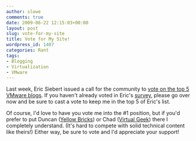 ```yaml
---
author: slowe
comments: true
date: 2009-06-22 12:15:03+00:00
layout: post
slug: vote-for-my-site
title: Vote for My Site!
wordpress_id: 1407
categories: Rant
tags:
- Blogging
- Virtualization
- VMware
---
```


Last week, Eric Siebert issued a call for the community to [vote on the top 5 VMware blogs](http://vsphere-land.com/news/heres-your-chance-to-pick-the-top-vmware-blogs.html). If you haven't already voted in Eric's [survey](https://vsphere-land.justsurvey.me/506ca756773), please go over now and be sure to cast a vote to keep me in the top 5 of Eric's list.

Of course, I'd love to have you vote me into the #1 position, but if you'd prefer to put Duncan ([Yellow Bricks](http://www.yellow-bricks.com/)) or Chad ([Virtual Geek](http://virtualgeek.typepad.com/)) there I completely understand. (It's hard to compete with solid technical content like theirs!) Either way, be sure to vote and I'd appreciate your support!
